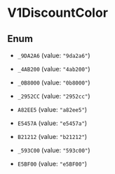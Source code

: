 
# V1DiscountColor

## Enum


* `_9DA2A6` (value: `"9da2a6"`)

* `_4AB200` (value: `"4ab200"`)

* `_0B8000` (value: `"0b8000"`)

* `_2952CC` (value: `"2952cc"`)

* `A82EE5` (value: `"a82ee5"`)

* `E5457A` (value: `"e5457a"`)

* `B21212` (value: `"b21212"`)

* `_593C00` (value: `"593c00"`)

* `E5BF00` (value: `"e5BF00"`)




